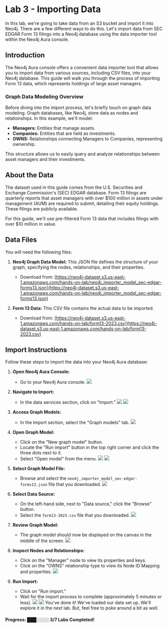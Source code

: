 # Lab 3 - Importing Data

In this lab, we're going to take data from an S3 bucket and import it into Neo4j. There are a few different ways to do this. Let's import data from SEC EDGAR Form 13 filings into a Neo4j database using the data importer tool within the Neo4j Aura console.

## Introduction

The Neo4j Aura console offers a convenient data importer tool that allows you to import data from various sources, including CSV files, into your Neo4j database. This guide will walk you through the process of importing Form 13 data, which represents holdings of large asset managers.

### Graph Data Modeling Overview

Before diving into the import process, let's briefly touch on graph data modeling. Graph databases, like Neo4j, store data as nodes and relationships. In this example, we'll model:

* **Managers:** Entities that manage assets.
* **Companies:** Entities that are held as investments.
* **OWNS:** Relationships connecting Managers to Companies, representing ownership.

This structure allows us to easily query and analyze relationships between asset managers and their investments.

## About the Data

The dataset used in this guide comes from the U.S. Securities and Exchange Commission's (SEC) EDGAR database. Form 13 filings are quarterly reports that asset managers with over $100 million in assets under management (AUM) are required to submit, detailing their equity holdings. These filings are publicly available.

For this guide, we'll use pre-filtered Form 13 data that includes filings with over $10 million in value.

## Data Files

You will need the following files:

1.  **Neo4j Graph Data Model:** This JSON file defines the structure of your graph, specifying the nodes, relationships, and their properties.
    * Download from: [https://neo4j-dataset.s3.us-east-1.amazonaws.com/hands-on-lab/neo4j_importer_model_sec-edgar-forms13.json](https://neo4j-dataset.s3.us-east-1.amazonaws.com/hands-on-lab/neo4j_importer_model_sec-edgar-forms13.json)

2.  **Form 13 Data:** This CSV file contains the actual data to be imported.
    * Download from: [https://neo4j-dataset.s3.us-east-1.amazonaws.com/hands-on-lab/form13-2023.csv](https://neo4j-dataset.s3.us-east-1.amazonaws.com/hands-on-lab/form13-2023.csv)

## Import Instructions

Follow these steps to import the data into your Neo4j Aura database:

1.  **Open Neo4j Aura Console:**
    * Go to your Neo4j Aura console.
![](images/01.png)

2.  **Navigate to Import:**
    * In the data services section, click on "Import."
![](images/02.png)
![](images/03.png)
3.  **Access Graph Models:**
    * In the Import section, select the "Graph models" tab.
![](images/04.png)

4.  **Open Graph Model:**
    * Click on the "New graph model" button.
    * Locate the "Run import" button in the top right corner and click the three dots next to it.
    * Select "Open model" from the menu.
![](images/05.png)
![](images/06.png)
5.  **Select Graph Model File:**
    * Browse and select the `neo4j_importer_model_sec-edgar-forms13.json` file that you downloaded.
![](images/07.png)
6.  **Select Data Source:**
    * On the left-hand side, next to "Data source," click the "Browse" button.
    * Select the `form13-2023.csv` file that you downloaded.
![](images/08.png)
7.  **Review Graph Model:**
    * The graph model should now be displayed on the canvas in the middle of the screen.
![](images/09.png)
8.  **Inspect Nodes and Relationships:**
    * Click on the "Manager" node to view its properties and keys.
    * Click on the "OWNS" relationship type to view its Node ID Mapping and properties.
![](images/10.png)
9.  **Run Import:**
    * Click on "Run import."
    * Wait for the import process to complete (approximately 5 minutes or less).
![](images/11.png)
![](images/12.png)
You've done it!  We've loaded our data set up.  We'll explore it in the next lab.  But, feel free to poke around a bit as well.

#### Progress:  ███░░░░ 3/7 Labs Completed!
